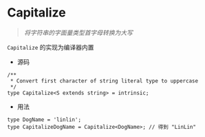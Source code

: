 # Capitalize

> _将字符串的字面量类型首字母转换为大写_

`Capitalize` 的实现为编译器内置

- 源码

```tsx
/**
 * Convert first character of string literal type to uppercase
 */
type Capitalize<S extends string> = intrinsic;
```

- 用法

```tsx
type DogName = 'linlin';
type CapitalizeDogName = Capitalize<DogName>; // 得到 "LinLin"
```
